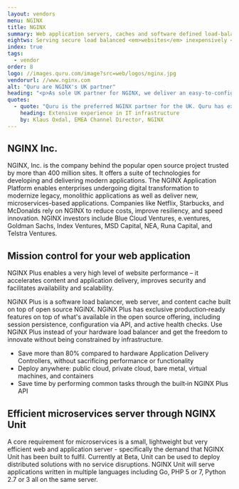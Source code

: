 ```yaml
---
layout: vendors
menu: NGINX
title: NGINX
summary: Web application servers, caches and software defined load-balancers with monitoring and microservice deployment
eightws: Serving secure load balanced <em>websites</em> inexpensively <em>at scale</em>
index: true
tags:
  - vendor
order: 8
logo: //images.quru.com/image?src=web/logos/nginx.jpg
vendorurl: //www.nginx.com
alt: "Quru are NGINX's UK partner"
heading: "<p>As sole UK partner for NGINX, we deliver an easy-to-configure, cost-effective and fast software solution to the solve the limitations of existing webservers. We have successfully helped clients migrate from hardware based load balancers to NGiNX Plus as well as migrating web servers and cacheing solutions.  The subsequent deployments deliver superior levels of content cache management, web application firewall and resulting performance. Because there are no dedicated hardware requirements the resulting ROI is very strong.</p><p>Today, when organisations ask us to improve the load balancing performance of their webservers and performance of their websites, we recommend NGiNX Plus. It works across web servers, applications and micro-services, is efficient, inexpensive and allows a high level of scale.</p>"
quotes:
  - quote: "Quru is the preferred NGINX partner for the UK. Quru has extensive experience in building IT infrastructure using enterprise open source, with impressive and proven results across the UK market, Quru have the skills to take organisations of all sizes by the hand and lead them through the digital transformation phase from Infrastructure to Application Platforms.<br/><br/>As part of the NGINX partner ecosystem, Quru can leverage the power and performance of the NGINX Application Platform to help deliver applications, modernise solutions, and support customers journey in the digital transformation to Containers and cloud initiatives."
    heading: Extensive experience in IT infrastructure
    by: Klaus Oxdal, EMEA Channel Director, NGINX
---
```


## NGINX Inc.

NGINX, Inc. is the company behind the popular open source project trusted by more than 400 million sites. It offers a suite of technologies for developing and delivering modern applications. The NGINX Application Platform enables enterprises undergoing digital transformation to modernize legacy, monolithic applications as well as deliver new, microservices-based applications. Companies like Netflix, Starbucks, and McDonalds rely on NGINX to reduce costs, improve resiliency, and speed innovation. NGINX investors include Blue Cloud Ventures, e.ventures, Goldman Sachs, Index Ventures, MSD Capital, NEA, Runa Capital, and Telstra Ventures.


## Mission control for your web application

NGINX Plus enables a very high level of website performance – it accelerates content and application delivery, improves security and facilitates availability and scalability. 

NGiNX Plus is a software load balancer, web server, and content cache built on top of open source NGiNX. NGiNX Plus has exclusive production‑ready features on top of what's available in the open source offering, including session persistence, configuration via API, and active health checks. Use NGiNX Plus instead of your hardware load balancer and get the freedom to innovate without being constrained by infrastructure.

* Save more than 80% compared to hardware Application Delivery Controllers, without sacrificing performance or functionality
* Deploy anywhere: public cloud, private cloud, bare metal, virtual machines, and containers
* Save time by performing common tasks through the built‑in NGINX Plus API


## Efficient microservices server through NGINX Unit

A core requirement for microservices is a small, lightweight but very efficient web and application server - specifically the demand that NGINX Unit has been built to fulfil. Currently at Beta, Unit can be used to deploy distributed solutions with no service disruptions. NGINX Unit will serve applications written in multiple languages including Go, PHP 5 or 7, Python 2.7 or 3 all on the same server.

